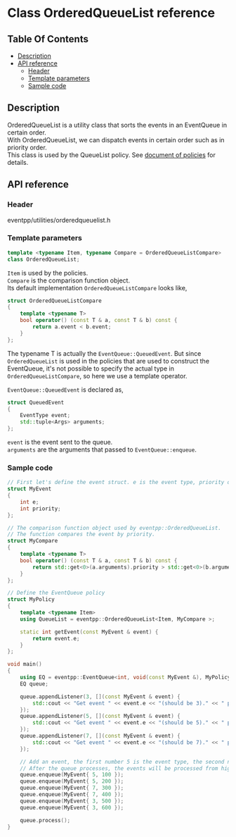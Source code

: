 # Class OrderedQueueList reference

<!--begintoc-->
## Table Of Contents

* [Description](#a2_1)
* [API reference](#a2_2)
  * [Header](#a3_1)
  * [Template parameters](#a3_2)
  * [Sample code](#a3_3)
<!--endtoc-->

<a id="a2_1"></a>
## Description

OrderedQueueList is a utility class that sorts the events in an EventQueue in certain order.  
With OrderedQueueList, we can dispatch events in certain order such as in priority order.  
This class is used by the QueueList policy. See [document of policies](policies.md) for details.  

<a id="a2_2"></a>
## API reference

<a id="a3_1"></a>
### Header

eventpp/utilities/orderedqueuelist.h

<a id="a3_2"></a>
### Template parameters

```c++
template <typename Item, typename Compare = OrderedQueueListCompare>
class OrderedQueueList;
```

`Item` is used by the policies.  
`Compare` is the comparison function object.  
Its default implementation `OrderedQueueListCompare` looks like,  

```c++
struct OrderedQueueListCompare
{
	template <typename T>
	bool operator() (const T & a, const T & b) const {
		return a.event < b.event;
	}
};
```
The typename T is actually the `EventQueue::QueuedEvent`. But since `OrderedQueueList` is used in the policies that are used to construct the EventQueue, it's not possible to specify the actual type in `OrderedQueueListCompare`, so here we use a template operator.  

`EventQueue::QueuedEvent` is declared as,  

```c++
struct QueuedEvent
{
	EventType event;
	std::tuple<Args> arguments;
};
```
`event` is the event sent to the queue.  
`arguments` are the arguments that passed to `EventQueue::enqueue`.  

<a id="a3_3"></a>
### Sample code

```c++
// First let's define the event struct. e is the event type, priority determines the priority.
struct MyEvent
{
	int e;
	int priority;
};

// The comparison function object used by eventpp::OrderedQueueList.
// The function compares the event by priority.
struct MyCompare
{
	template <typename T>
	bool operator() (const T & a, const T & b) const {
		return std::get<0>(a.arguments).priority > std::get<0>(b.arguments).priority;
	}
};

// Define the EventQueue policy
struct MyPolicy
{
	template <typename Item>
	using QueueList = eventpp::OrderedQueueList<Item, MyCompare >;

	static int getEvent(const MyEvent & event) {
		return event.e;
	}
};

void main()
{
	using EQ = eventpp::EventQueue<int, void(const MyEvent &), MyPolicy>;
	EQ queue;

	queue.appendListener(3, [](const MyEvent & event) {
		std::cout << "Get event " << event.e << "(should be 3)." << " priority: " << event.priority << std::endl;
	});
	queue.appendListener(5, [](const MyEvent & event) {
		std::cout << "Get event " << event.e << "(should be 5)." << " priority: " << event.priority << std::endl;
	});
	queue.appendListener(7, [](const MyEvent & event) {
		std::cout << "Get event " << event.e << "(should be 7)." << " priority: " << event.priority << std::endl;
	});

	// Add an event, the first number 5 is the event type, the second number 100 is the priority.
	// After the queue processes, the events will be processed from higher priority to lower priority.
	queue.enqueue(MyEvent{ 5, 100 });
	queue.enqueue(MyEvent{ 5, 200 });
	queue.enqueue(MyEvent{ 7, 300 });
	queue.enqueue(MyEvent{ 7, 400 });
	queue.enqueue(MyEvent{ 3, 500 });
	queue.enqueue(MyEvent{ 3, 600 });

	queue.process();
}

```
